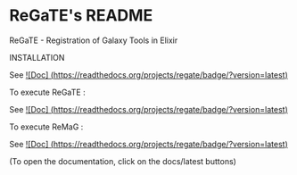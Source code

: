 ReGaTE's README
======

ReGaTE - Registration of Galaxy Tools in Elixir


INSTALLATION

See [![Doc] (https://readthedocs.org/projects/regate/badge/?version=latest)](http://regate.readthedocs.org/en/latest/installation.html)


To execute ReGaTE :

See [![Doc] (https://readthedocs.org/projects/regate/badge/?version=latest)](http://regate.readthedocs.org/en/latest/regate.html)


To execute ReMaG :

See [![Doc] (https://readthedocs.org/projects/regate/badge/?version=latest)](http://regate.readthedocs.org/en/latest/remag.html)


(To open the documentation, click on the docs/latest buttons)